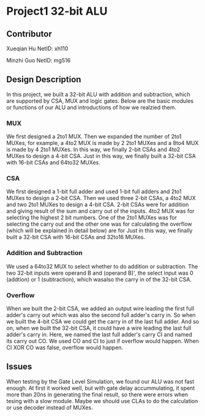 # Project1 32-bit ALU
   
## Contributor
Xueqian Hu NetID: xh110

Minzhi Guo NetID: mg516
   
## Design Description
In this project, we built a 32-bit ALU with addition and subtraction, which are supported by CSA, MUX and logic gates. Below are the basic modules or functions of our ALU and introductions of how we realzied them.

### MUX
We first designed a 2to1 MUX. Then we expanded the number of 2to1 MUXes, for example, a 4to2 MUX is made by 2 2to1 MUXes and a 8to4 MUX is made by 4 2to1 MUXes. In this way, we finally  2-bit CSAs and 4to2 MUXes to design a 4-bit CSA. Just in this way, we finally built a 32-bit CSA with 16-bit CSAs and 64to32 MUXes.
### CSA
We first designed a 1-bit full adder and used 1-bit full adders and 2to1 MUXes to design a 2-bit CSA. Then we used three 2-bit CSAs, a 4to2 MUX and two 2to1 MUXes to design a 4-bit CSA. 2-bit CSAs were for addition and giving result of the sum and carry out of the inputs. 4to2 MUX was for selecting the highest 2 bit numbers. One of the 2to1 MUXes was for selecting the carry out and the other one was for calculating the overflow (which will be explained in detail below) are for Just in this way, we finally built a 32-bit CSA with 16-bit CSAs and 32to16 MUXes.
### Addition and Subtraction
We used a 64to32 MUX to select whether to do addition or subtraction. The two 32-bit inputs were operand B and (operand B)', the select input was 0 (addtion) or 1 (subtraction), which wasalso the carry in of the 32-bit CSA.
### Overflow
When we built the 2-bit CSA, we added an output wire leading the first full adder's carry out which was also the second full adder's carry in. So when we built the 4-bit CSA we could get the carry in of the last full adder. And so on, when we built the 32-bit CSA, it could have a wire leading the last full adder's carry in. Here, we named the last full adder's carry CI and named its carry out CO. We used CO and CI to just if overflow would happen. When CI XOR CO was false, overflow would happen.

## Issues
When testing by the Gate Level Simulation, we found our ALU was not fast enough. At first it worked well, but with gate delay accummulating, it spent more than 20ns in generating the final result, so there were errors when tesing with a slow module. Maybe we should use CLAs to do the calculation or use decoder instead of MUXes.
